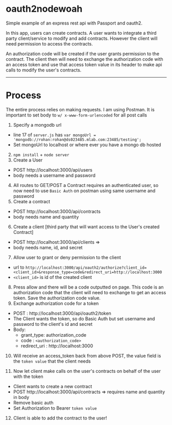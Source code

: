 # oauth2nodewoah
Simple example of an express rest api with Passport and oauth2.

In this app, users can create contracts. A user wants to integrate a third party client/service to modify and add contracts. However the client will need permission to access the contracts.

An authorization code will be created if the user grants permission to the contract. The client then will need to exchange the authorization code with an access token and use that access token value in its header to make api calls to modify the user's contracts.

-------------
# Process

The entire process relies on making requests. 
I am using Postman. It is important to set body to `w/ x-www-form-urlencoded` for all post calls

1. Specify a mongodb url
  * line 17 of `server.js` has `var mongoUrl = 'mongodb://rohan:rohan@ds023485.mlab.com:23485/testing';`
  * Set mongoUrl to localhost or where ever you have a mongo db hosted
2. `npm install`  + `node server`
3. Create a User
  * POST http://localhost:3000/api/users 
  * body needs a username and password 
4. All routes to GET/POST a Contract requires an authenticated user, so now need to use `Basic Auth` on postman using same username and password
5. Create a contract
  * POST http://localhost:3000/api/contracts 
  * body needs name and quantity
6. Create a client [third party that will want access to the User's created Contract] 
  * POST http://localhost:3000/api/clients => 
  * body needs name, id, and secret
7. Allow user to grant or deny permission to the client
  * url to `http://localhost:3000/api/oauth2/authorize?client_id=<client_id>&response_type=code&redirect_uri=http://localhost:3000`
  * `<client_id>` is id of the created client
8. Press allow and there will be a code outputted on page. This code is an authorization code that the client will need to exchange to get an access token. Save the authorization code value.
9. Exchange authorization code for a token
  * POST : http://localhost:3000/api/oauth2/token
  * The Client wants the token,  so do Basic Auth but set username and password to the client's id and secret
  * Body: 
      * grant_type: authorization_code
	* code : `<authorization_code>`
	* redirect_uri : http://localhost:3000
10. Will receive an access_token back from above POST, the value field is the `token value` that the client needs 
	
11. Now let client make calls on the user's contracts on behalf of the user with the token
  * Client wants to create a new contract
  * POST http://localhost:3000/api/contracts => requires name and quantity in body
  * Remove basic auth
  * Set Authorization to Bearer `token value`
12. Client is able to add the contract to the user!
  
    
